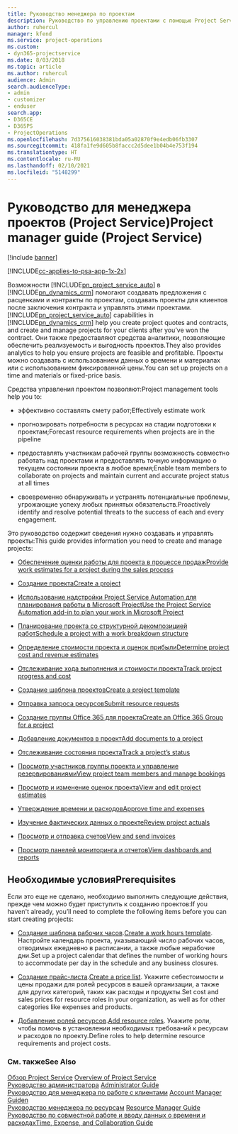 ```yaml
---
title: Руководство менеджера по проектам
description: Руководство по управлению проектами с помощью Project Service
author: ruhercul
manager: kfend
ms.service: project-operations
ms.custom:
- dyn365-projectservice
ms.date: 8/03/2018
ms.topic: article
ms.author: ruhercul
audience: Admin
search.audienceType:
- admin
- customizer
- enduser
search.app:
- D365CE
- D365PS
- ProjectOperations
ms.openlocfilehash: 7d375616038381bda05a02870f9e4edb06fb3307
ms.sourcegitcommit: 418fa1fe9d605b8faccc2d5dee1b04b4e753f194
ms.translationtype: HT
ms.contentlocale: ru-RU
ms.lasthandoff: 02/10/2021
ms.locfileid: "5148299"
---
```

# <a name="project-manager-guide-project-service"></a><span data-ttu-id="b6ec3-103">Руководство для менеджера проектов (Project Service)</span><span class="sxs-lookup"><span data-stu-id="b6ec3-103">Project manager guide (Project Service)</span></span>

[!include [banner](../includes/psa-now-project-operations.md)]

[!INCLUDE[cc-applies-to-psa-app-1x-2x](../includes/cc-applies-to-psa-app-1x-2x.md)]

<span data-ttu-id="b6ec3-104">Возможности [!INCLUDE[pn_project_service_auto](../includes/pn-project-service-auto.md)] в [!INCLUDE[pn_dynamics_crm](../includes/pn-dynamics-crm.md)] помогают создавать предложения с расценками и контракты по проектам, создавать проекты для клиентов после заключения контракта и управлять этими проектами.</span><span class="sxs-lookup"><span data-stu-id="b6ec3-104">[!INCLUDE[pn_project_service_auto](../includes/pn-project-service-auto.md)] capabilities in [!INCLUDE[pn_dynamics_crm](../includes/pn-dynamics-crm.md)] help you create project quotes and contracts, and create and manage projects for your clients after you’ve won the contract.</span></span> <span data-ttu-id="b6ec3-105">Они также предоставляют средства аналитики, позволяющие обеспечить реализуемость и выгодность проектов.</span><span class="sxs-lookup"><span data-stu-id="b6ec3-105">They also provides analytics to help you ensure projects are feasible and profitable.</span></span> <span data-ttu-id="b6ec3-106">Проекты можно создавать с использованием данных о времени и материалах или с использованием фиксированной цены.</span><span class="sxs-lookup"><span data-stu-id="b6ec3-106">You can set up projects on a time and materials or fixed-price basis.</span></span>  
  
 <span data-ttu-id="b6ec3-107">Средства управления проектом позволяют:</span><span class="sxs-lookup"><span data-stu-id="b6ec3-107">Project management tools help you to:</span></span>  
  
-   <span data-ttu-id="b6ec3-108">эффективно составлять смету работ;</span><span class="sxs-lookup"><span data-stu-id="b6ec3-108">Effectively estimate work</span></span>  
  
-   <span data-ttu-id="b6ec3-109">прогнозировать потребности в ресурсах на стадии подготовки к проектам;</span><span class="sxs-lookup"><span data-stu-id="b6ec3-109">Forecast resource requirements when projects are in the pipeline</span></span>  
  
-   <span data-ttu-id="b6ec3-110">предоставлять участникам рабочей группы возможность совместно работать над проектами и предоставлять точную информацию о текущем состоянии проекта в любое время;</span><span class="sxs-lookup"><span data-stu-id="b6ec3-110">Enable team members to collaborate on projects and maintain current and accurate project status at all times</span></span>  
  
-   <span data-ttu-id="b6ec3-111">своевременно обнаруживать и устранять потенциальные проблемы, угрожающие успеху любых принятых обязательств.</span><span class="sxs-lookup"><span data-stu-id="b6ec3-111">Proactively identify and resolve potential threats to the success of each and every engagement.</span></span>  
  
<span data-ttu-id="b6ec3-112">Это руководство содержит сведения нужно создавать и управлять проекты:</span><span class="sxs-lookup"><span data-stu-id="b6ec3-112">This guide provides information you need to create and manage projects:</span></span>  
  
-   [<span data-ttu-id="b6ec3-113">Обеспечение оценки работы для проекта в процессе продаж</span><span class="sxs-lookup"><span data-stu-id="b6ec3-113">Provide work estimates for a project during the sales process</span></span>](../psa/provide-estimates-project-during-sales-process.md)  
  
-   [<span data-ttu-id="b6ec3-114">Создание проекта</span><span class="sxs-lookup"><span data-stu-id="b6ec3-114">Create a project</span></span>](../psa/create-project.md)  
  
-   [<span data-ttu-id="b6ec3-115">Использование надстройки Project Service Automation для планирования работы в Microsoft Project</span><span class="sxs-lookup"><span data-stu-id="b6ec3-115">Use the Project Service Automation add-in to plan your work in Microsoft Project</span></span>](../psa/add-plan-work-microsoft-project.md)  
  
-   [<span data-ttu-id="b6ec3-116">Планирование проекта со структурной декомпозицией работ</span><span class="sxs-lookup"><span data-stu-id="b6ec3-116">Schedule a project with a work breakdown structure</span></span>](../psa/schedule-project-work-breakdown-structure.md)  
  
-   [<span data-ttu-id="b6ec3-117">Определение стоимости проекта и оценок прибыли</span><span class="sxs-lookup"><span data-stu-id="b6ec3-117">Determine project cost and revenue estimates</span></span>](../psa/determine-project-cost-revenue-estimates.md)  
  
-   [<span data-ttu-id="b6ec3-118">Отслеживание хода выполнения и стоимости проекта</span><span class="sxs-lookup"><span data-stu-id="b6ec3-118">Track project progress and cost</span></span>](../psa/track-project-progress-cost.md)  
  
-   [<span data-ttu-id="b6ec3-119">Создание шаблона проектов</span><span class="sxs-lookup"><span data-stu-id="b6ec3-119">Create a project template</span></span>](../psa/create-project-template.md)  
  
-   [<span data-ttu-id="b6ec3-120">Отправка запроса ресурсов</span><span class="sxs-lookup"><span data-stu-id="b6ec3-120">Submit resource requests</span></span>](../psa/submit-resource-requests.md)  
  
-   [<span data-ttu-id="b6ec3-121">Создание группы Office 365 для проекта</span><span class="sxs-lookup"><span data-stu-id="b6ec3-121">Create an Office 365 Group for a project</span></span>](../psa/create-office-365-group-project.md)  
  
-   [<span data-ttu-id="b6ec3-122">Добавление документов в проект</span><span class="sxs-lookup"><span data-stu-id="b6ec3-122">Add documents to a project</span></span>](../psa/add-documents-project.md)  
  
-   [<span data-ttu-id="b6ec3-123">Отслеживание состояния проекта</span><span class="sxs-lookup"><span data-stu-id="b6ec3-123">Track a project’s status</span></span>](../psa/track-project-status.md)  
  
-   [<span data-ttu-id="b6ec3-124">Просмотр участников группы проекта и управление резервированиями</span><span class="sxs-lookup"><span data-stu-id="b6ec3-124">View project team members and manage bookings</span></span>](../psa/view-project-team-members-manage-bookings.md)  
  
-   [<span data-ttu-id="b6ec3-125">Просмотр и изменение оценок проекта</span><span class="sxs-lookup"><span data-stu-id="b6ec3-125">View and edit project estimates</span></span>](../psa/view-edit-project-estimates.md)  
  
-   [<span data-ttu-id="b6ec3-126">Утверждение времени и расходов</span><span class="sxs-lookup"><span data-stu-id="b6ec3-126">Approve time and expenses</span></span>](../psa/approve-time-expenses.md)  
  
-   [<span data-ttu-id="b6ec3-127">Изучение фактических данных о проекте</span><span class="sxs-lookup"><span data-stu-id="b6ec3-127">Review project actuals</span></span>](../psa/review-project-actuals.md)  
  
-   [<span data-ttu-id="b6ec3-128">Просмотр и отправка счетов</span><span class="sxs-lookup"><span data-stu-id="b6ec3-128">View and send invoices</span></span>](../psa/view-send-invoices.md)  
  
-   [<span data-ttu-id="b6ec3-129">Просмотр панелей мониторинга и отчетов</span><span class="sxs-lookup"><span data-stu-id="b6ec3-129">View dashboards and reports</span></span>](../psa/view-dashboards-reports.md)  
  
## <a name="prerequisites"></a><span data-ttu-id="b6ec3-130">Необходимые условия</span><span class="sxs-lookup"><span data-stu-id="b6ec3-130">Prerequisites</span></span>  
 <span data-ttu-id="b6ec3-131">Если это еще не сделано, необходимо выполнить следующие действия, прежде чем можно будет приступить к созданию проектов:</span><span class="sxs-lookup"><span data-stu-id="b6ec3-131">If you haven't already, you’ll need to complete the following items before you can start creating projects:</span></span>  
  
-   <span data-ttu-id="b6ec3-132">[Создание шаблона рабочих часов](../psa/create-work-hours-template.md).</span><span class="sxs-lookup"><span data-stu-id="b6ec3-132">[Create a work hours template](../psa/create-work-hours-template.md).</span></span> <span data-ttu-id="b6ec3-133">Настройте календарь проекта, указывающий число рабочих часов, отводимых ежедневно в расписании, а также любые нерабочие дни.</span><span class="sxs-lookup"><span data-stu-id="b6ec3-133">Set up a project calendar that defines the number of working hours to accommodate per day in the schedule and any business closures.</span></span>  
  
-   <span data-ttu-id="b6ec3-134">[Создание прайс-листа](../psa/create-price-list.md).</span><span class="sxs-lookup"><span data-stu-id="b6ec3-134">[Create a price list](../psa/create-price-list.md).</span></span> <span data-ttu-id="b6ec3-135">Укажите себестоимости и цены продажи для ролей ресурсов в вашей организации, а также для других категорий, таких как расходы и продукты.</span><span class="sxs-lookup"><span data-stu-id="b6ec3-135">Set cost and sales prices for resource roles in your organization, as well as for other categories like expenses and products.</span></span>  
  
-   <span data-ttu-id="b6ec3-136">[Добавление ролей ресурсов](../psa/add-resource-roles.md).</span><span class="sxs-lookup"><span data-stu-id="b6ec3-136">[Add resource roles](../psa/add-resource-roles.md).</span></span> <span data-ttu-id="b6ec3-137">Укажите роли, чтобы помочь в установлении необходимых требований к ресурсам и расходов по проекту.</span><span class="sxs-lookup"><span data-stu-id="b6ec3-137">Define roles to help determine resource requirements and project costs.</span></span>  
  
### <a name="see-also"></a><span data-ttu-id="b6ec3-138">См. также</span><span class="sxs-lookup"><span data-stu-id="b6ec3-138">See Also</span></span>  
 <span data-ttu-id="b6ec3-139">[Обзор Project Service](../psa/overview.md) </span><span class="sxs-lookup"><span data-stu-id="b6ec3-139">[Overview of Project Service](../psa/overview.md) </span></span>  
 <span data-ttu-id="b6ec3-140">[Руководство администратора](../psa/admin-guide.md) </span><span class="sxs-lookup"><span data-stu-id="b6ec3-140">[Administrator Guide](../psa/admin-guide.md) </span></span>  
 <span data-ttu-id="b6ec3-141">[Руководство для менеджера по работе с клиентами](../psa/account-manager-guide.md) </span><span class="sxs-lookup"><span data-stu-id="b6ec3-141">[Account Manager Guiden](../psa/account-manager-guide.md) </span></span>  
 <span data-ttu-id="b6ec3-142">[Руководство менеджера по ресурсам](../psa/resource-manager-guide.md) </span><span class="sxs-lookup"><span data-stu-id="b6ec3-142">[Resource Manager Guide](../psa/resource-manager-guide.md) </span></span>  
 [<span data-ttu-id="b6ec3-143">Руководство по совместной работе и вводу данных о времени и расходах</span><span class="sxs-lookup"><span data-stu-id="b6ec3-143">Time, Expense, and Collaboration Guide</span></span>](../psa/time-expense-collaboration-guide.md)

